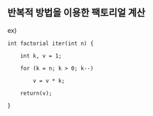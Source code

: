## 반복적 방법을 이용한 팩토리얼 계산

ex) 

    int factorial iter(int n) {

        int k, v = 1;

        for (k = n; k > 0; k--) 

            v = v * k;

        return(v);

    }
